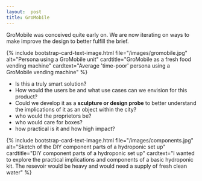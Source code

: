 ```yaml
---
layout:  post
title: GroMobile
---
```


GroMobile was conceived quite early on. We are now iterating on ways to make improve the design to better fulfill the brief.


{% include bootstrap-card-text-image.html file="/images/gromobile.jpg" alt="Persona using a GroMobile unit" cardtitle="GroMobile as a fresh food vending machine" cardtext="Average 'time-poor' persona using a GroMobile vending machine" %}


* Is this a truly smart solution?
* How would the users be and what use cases can we envision for this product?
* Could we develop it as a **sculpture or design probe** to better understand the implications of it as an object within the city?
* who would the proprietors be? 
* who would care for boxes?
* how practical is it and how high impact?

{% include bootstrap-card-text-image.html file="/images/components.jpg" alt="Sketch of the DIY component parts of a hydroponic set up" cardtitle="DIY component parts of a hydroponic set up" cardtext="I wanted to explore the practical implications and components of a basic hydroponic kit. The resevoir would be heavy and would need a supply of fresh clean water" %}


